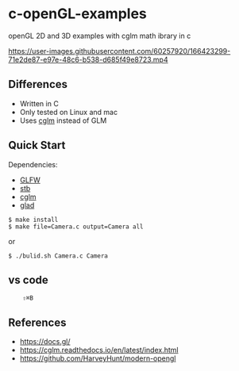 # c-openGL-examples
openGL 2D and 3D examples with cglm math ibrary in c


https://user-images.githubusercontent.com/60257920/166423299-71e2de87-e97e-48c6-b538-d685f49e8723.mp4


## Differences

- Written in C
- Only tested on Linux and mac
- Uses [cglm](https://www.glfw.org/) instead of GLM
## Quick Start

Dependencies:
- [GLFW](https://www.glfw.org/)
- [stb](https://github.com/nothings/stb)
- [cglm](https://www.glfw.org/)
- [glad](https://glad.dav1d.de/)



```console
$ make install
$ make file=Camera.c output=Camera all
```
or 

```console
$ ./bulid.sh Camera.c Camera
```
## vs code
```console
    ⇧⌘B
```

## References

- https://docs.gl/
- https://cglm.readthedocs.io/en/latest/index.html
- https://github.com/HarveyHunt/modern-opengl
